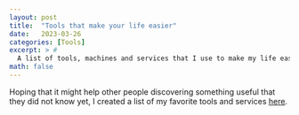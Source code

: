 ```yaml
---
layout: post
title:  "Tools that make your life easier"
date:   2023-03-26
categories: [Tools]
excerpt: > #
  A list of tools, machines and services that I use to make my life easier.
math: false
---
```


Hoping that it might help other people discovering something useful that they did not know yet, I created a list of my favorite tools and services [here](https://www.quantitative-thinking.com/tools/).
